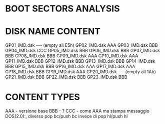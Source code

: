 # BOOT SECTORS ANALYSIS

DISK NAME      CONTENT
===================================
GP01_IMD.dsk   --- (empty all E5h)
GP02_IMD.dsk   AAA
GP03_IMD.dsk   BBB
GP04_IMD.dsk   CCC
GP05_IMD.dsk   BBB
GP06_IMD.dsk   BBB
GP07_IMD.dsk   BBB
GP08_IMD.dsk   BBB
GP09_IMD.dsk   AAA
GP10_IMD.dsk   AAA
GP11_IMD.dsk   BBB
GP12_IMD.dsk   BBB
GP13_IMD.dsk   BBB
GP14_IMD.dsk   BBB
GP15_IMD.dsk   BBB
GP16_IMD.dsk   AAA
GP17_IMD.dsk   AAA
GP18_IMD.dsk   BBB
GP19_IMD.dsk   AAA
GP20_IMD.dsk   --- (empty all 1Ah)
GP21_IMD.dsk   BBB
GP22_IMD.dsk   BBB
GP23_IMD.dsk   BBB

# CONTENT TYPES

AAA - versione base
BBB - ?
CCC - come AAA ma stampa messaggio DOS(2.0):, diverso pop bc/push bc invece di pop hl/push hl

